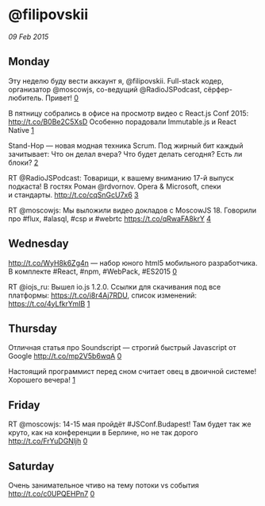 # @filipovskii

_09 Feb 2015_

## Monday

Эту неделю буду вести аккаунт я, @filipovskii. Full-stack кодер, организатор @moscowjs, со-ведущий @RadioJSPodcast, сёрфер-любитель. Привет! [0][0]

В пятницу собрались в офисе на просмотр видео с React.js Conf 2015: http://t.co/B0Be2C5XsD Особенно порадовали Immutable.js и React Native [1][1]

Stand-Hop — новая модная техника Scrum. Под жирный бит каждый зачитывает: Что он делал вчера? Что будет делать сегодня? Есть ли блоки? [2][2]

RT @RadioJSPodcast: Товарищи, к вашему вниманию 17-й выпуск подкаста! В гостях Роман @rdvornov. Opera &amp; Microsoft, спеки и стандарты. http://t.co/cqSnGcU7x6 [3][3]

RT @moscowjs: Мы выложили видео докладов с MoscowJS 18. Говорили про #flux, #alasql, #csp и #webrtc https://t.co/qRwaFA8krY [4][4]

## Wednesday

http://t.co/WyH8k6Zg4n — набор юного html5 мобильного разработчика. В комплекте #React, #npm, #WebPack, #ES2015 [0][0]

RT @iojs_ru: Вышел io.js 1.2.0. Ссылки для скачивания под все платформы: https://t.co/i8r4Aj7RDU, список изменений: https://t.co/4yLfkrYmIB [1][1]

## Thursday

Отличная статья про Soundscript — строгий быстрый Javascript от Google http://t.co/mp2V5b6wqA [0][0]

Настоящий программист перед сном считает овец в двоичной системе! Хорошего вечера! [1][1]

## Friday

RT @moscowjs: 14-15 мая пройдёт #JSConf.Budapest! Там будет так же круто, как на конференции в Берлине, но не так дорого http://t.co/FrYuDGNljh [0][0]

## Saturday

Очень занимательное чтиво на тему потоки vs события http://t.co/c0UPQEHPn7 [0][0]

[0]: https://twitter.com/jsunderhood/status/564697062378594304
[1]: https://twitter.com/jsunderhood/status/564697244411387905
[2]: https://twitter.com/jsunderhood/status/564699183429742592
[3]: https://twitter.com/jsunderhood/status/564740408945938433
[4]: https://twitter.com/jsunderhood/status/564788407738847232
[5]: https://twitter.com/jsunderhood/status/565454113597816832
[6]: https://twitter.com/jsunderhood/status/565468169033506816
[7]: https://twitter.com/jsunderhood/status/565782351729672192
[8]: https://twitter.com/jsunderhood/status/565982117197524992
[9]: https://twitter.com/jsunderhood/status/566168229090197504
[10]: https://twitter.com/jsunderhood/status/566640827594997760
